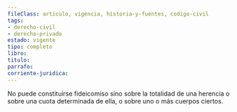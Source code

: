 ```yaml
---
fileClass: articulo, vigencia, historia-y-fuentes, codigo-civil
tags:
- derecho-civil
- derecho-privado
estado: vigente
tipo: completo
libro:
titulo:
parrafo:
corriente-juridica:
---
```

No puede constituirse fideicomiso sino sobre la totalidad de una herencia o sobre una cuota determinada de ella, o sobre uno o más cuerpos ciertos.